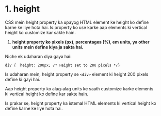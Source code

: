 # 1. height

CSS mein height property ka upayog HTML element ke height ko define karne ke liye hota hai. Is property ko use karke aap elements ki vertical height ko customize kar sakte hain.

1. **height property ko pixels (px), percentages (%), em units, ya other units mein define kiya ja sakta hai.**

Niche ek udaharan diya gaya hai:


```
div {  height: 200px; /* Height set to 200 pixels */}
```


Is udaharan mein, height property se `<div>` element ki height 200 pixels define ki gayi hai.

Aap height property ko alag-alag units ke saath customize karke elements ki vertical height ko define kar sakte hain.

Is prakar se, height property ka istemal HTML elements ki vertical height ko define karne ke liye hota hai.